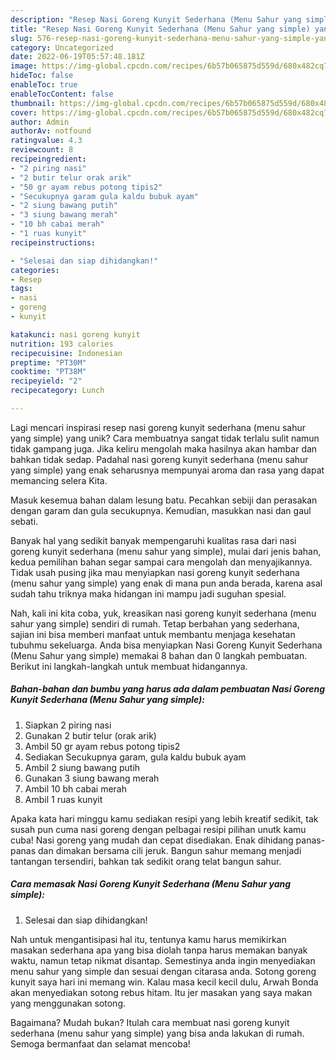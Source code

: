 ```yaml
---
description: "Resep Nasi Goreng Kunyit Sederhana (Menu Sahur yang simple) yang Lezat"
title: "Resep Nasi Goreng Kunyit Sederhana (Menu Sahur yang simple) yang Lezat"
slug: 576-resep-nasi-goreng-kunyit-sederhana-menu-sahur-yang-simple-yang-lezat
category: Uncategorized
date: 2022-06-19T05:57:48.181Z
image: https://img-global.cpcdn.com/recipes/6b57b065875d559d/680x482cq70/nasi-goreng-kunyit-sederhana-menu-sahur-yang-simple-foto-resep-utama.jpg
hideToc: false
enableToc: true
enableTocContent: false
thumbnail: https://img-global.cpcdn.com/recipes/6b57b065875d559d/680x482cq70/nasi-goreng-kunyit-sederhana-menu-sahur-yang-simple-foto-resep-utama.jpg
cover: https://img-global.cpcdn.com/recipes/6b57b065875d559d/680x482cq70/nasi-goreng-kunyit-sederhana-menu-sahur-yang-simple-foto-resep-utama.jpg
author: Admin
authorAv: notfound
ratingvalue: 4.3
reviewcount: 8
recipeingredient:
- "2 piring nasi"
- "2 butir telur orak arik"
- "50 gr ayam rebus potong tipis2"
- "Secukupnya garam gula kaldu bubuk ayam"
- "2 siung bawang putih"
- "3 siung bawang merah"
- "10 bh cabai merah"
- "1 ruas kunyit"
recipeinstructions:

- "Selesai dan siap dihidangkan!"
categories:
- Resep
tags:
- nasi
- goreng
- kunyit

katakunci: nasi goreng kunyit 
nutrition: 193 calories
recipecuisine: Indonesian
preptime: "PT30M"
cooktime: "PT38M"
recipeyield: "2"
recipecategory: Lunch

---
```





Lagi mencari inspirasi resep nasi goreng kunyit sederhana (menu sahur yang simple) yang unik? Cara membuatnya sangat tidak terlalu sulit namun tidak gampang juga. Jika keliru mengolah maka hasilnya akan hambar dan bahkan tidak sedap. Padahal nasi goreng kunyit sederhana (menu sahur yang simple) yang enak seharusnya mempunyai aroma dan rasa yang dapat memancing selera Kita.





Masuk kesemua bahan dalam lesung batu. Pecahkan sebiji dan perasakan dengan garam dan gula secukupnya. Kemudian, masukkan nasi dan gaul sebati.

Banyak hal yang sedikit banyak mempengaruhi kualitas rasa dari nasi goreng kunyit sederhana (menu sahur yang simple), mulai dari jenis bahan, kedua pemilihan bahan segar sampai cara mengolah dan menyajikannya. Tidak usah pusing jika mau menyiapkan nasi goreng kunyit sederhana (menu sahur yang simple) yang enak di mana pun anda berada, karena asal sudah tahu triknya maka hidangan ini mampu jadi suguhan spesial.






Nah, kali ini kita coba, yuk, kreasikan nasi goreng kunyit sederhana (menu sahur yang simple) sendiri di rumah. Tetap berbahan yang sederhana, sajian ini bisa memberi manfaat untuk membantu menjaga kesehatan tubuhmu sekeluarga. Anda bisa menyiapkan Nasi Goreng Kunyit Sederhana (Menu Sahur yang simple) memakai 8 bahan dan 0 langkah pembuatan. Berikut ini langkah-langkah untuk membuat hidangannya.

<!--inarticleads1-->

##### Bahan-bahan dan bumbu yang harus ada dalam pembuatan Nasi Goreng Kunyit Sederhana (Menu Sahur yang simple):

1. Siapkan 2 piring nasi
1. Gunakan 2 butir telur (orak arik)
1. Ambil 50 gr ayam rebus potong tipis2
1. Sediakan Secukupnya garam, gula kaldu bubuk ayam
1. Ambil 2 siung bawang putih
1. Gunakan 3 siung bawang merah
1. Ambil 10 bh cabai merah
1. Ambil 1 ruas kunyit


Apaka kata hari minggu kamu sediakan resipi yang lebih kreatif sedikit, tak susah pun cuma nasi goreng dengan pelbagai resipi pilihan unutk kamu cuba! Nasi goreng yang mudah dan cepat disediakan. Enak dihidang panas-panas dan dimakan bersama cili jeruk. Bangun sahur memang menjadi tantangan tersendiri, bahkan tak sedikit orang telat bangun sahur. 

<!--inarticleads2-->

##### Cara memasak Nasi Goreng Kunyit Sederhana (Menu Sahur yang simple):


1. Selesai dan siap dihidangkan!

Nah untuk mengantisipasi hal itu, tentunya kamu harus memikirkan masakan sederhana apa yang bisa diolah tanpa harus memakan banyak waktu, namun tetap nikmat disantap. Semestinya anda ingin menyediakan menu sahur yang simple dan sesuai dengan citarasa anda. Sotong goreng kunyit saya hari ini memang win. Kalau masa kecil kecil dulu, Arwah Bonda akan menyediakan sotong rebus hitam. Itu jer masakan yang saya makan yang menggunakan sotong. 

Bagaimana? Mudah bukan? Itulah cara membuat nasi goreng kunyit sederhana (menu sahur yang simple) yang bisa anda lakukan di rumah. Semoga bermanfaat dan selamat mencoba!
